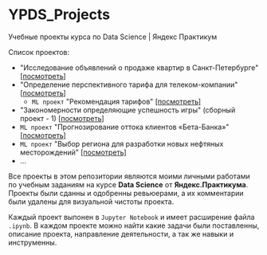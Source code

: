 # YPDS_Projects

Учебные проекты курса по Data Science | Яндекс Практикум

Список проектов:

- "Исследование объявлений о продаже квартир в Санкт-Петербурге" [[посмотреть](https://github.com/imeleges/YPDS_Projects/tree/main/exploratory_analysis_of_apartments%20)]
- "Определение перспективного тарифа для телеком-компании" [[посмотреть](https://github.com/imeleges/YPDS_Projects/tree/main/promising_tariff_for_a_telecom_company)]
  - `ML проект` "Рекомендация тарифов" [[посмотреть]](https://github.com/imeleges/YPDS_Projects/tree/main/cellular_tariffs_recommendations)
- "Закономерности определяющие успешность игры" (сборный проект - 1) [[посмотреть](https://github.com/imeleges/YPDS_Projects/tree/main/sectional_project)]
- `ML проект` "Прогнозирование оттока клиентов «Бета-Банка»" [[посмотреть]](https://github.com/imeleges/YPDS_Projects/tree/main/forecasting_the_churn_of_betabank_customers)
- `ML проект` "Выбор региона для разработки новых нефтяных месторождений" [[посмотреть]](https://github.com/imeleges/YPDS_Projects/tree/main/new_oilwells_research)
- ...

Все проекты в этом репозитории являются моими личными работами по учебным заданиям на курсе **Data Science** от **Яндекс.Практикума**.
Проекты были сданны и одобренны ревьюерами, а их комментарии были удалены для визуальной чистоты проекта.  

Каждый проект выпонен в `Jupyter Notebook` и  имеет расширение файла `.ipynb`. В каждом проекте можно найти какие задачи были поставленны, описание проекта, направление деятельности, а так же навыки и инструменны.
